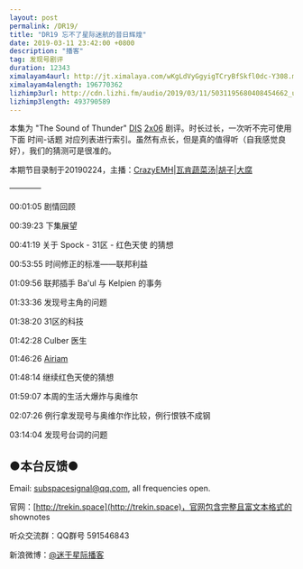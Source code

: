 ```yaml
---
layout: post
permalink: /DR19/
title: "DR19 忘不了星际迷航的昔日辉煌"
date: 2019-03-11 23:42:00 +0800
description: "播客"
tag: 发现号剧评
duration: 12343
ximalayam4aurl: http://jt.ximalaya.com/wKgLdVyGgyigTCryBfSkfl0dc-Y308.m4a?channel=rss&amp;album_id=3135361&amp;track_id=167279429&amp;uid=6418191&amp;jt=http://audio.xmcdn.com/group55/M06/67/D0/wKgLdVyGgyigTCryBfSkfl0dc-Y308.m4a
ximalayam4alength: 196770362
lizhimp3url: http://cdn.lizhi.fm/audio/2019/03/11/5031195680408454662_ud.mp3
lizhimp3length: 493790589
---   
```


本集为 &quot;The Sound of Thunder&quot; [DIS](https://memory-alpha.fandom.com/wiki/DIS) [2x06](https://memory-alpha.fandom.com/wiki/DIS_Season_2) 剧评。时长过长，一次听不完可使用下面 时间-话题 对应列表进行索引。虽然有点长，但是真的值得听（自我感觉良好），我们的猜测可是很准的。

本期节目录制于20190224，主播：[CrazyEMH](mailto:emh@trekin.space)\|[瓦肯蔬菜汤](http://weibo.com/u/5013547255)\|[胡子](https://weibo.com/p/1005051764117203)\|[大腐](https://weibo.com/u/5113590549)

————

00:01:05 剧情回顾

00:39:23 下集展望

00:41:19 关于 Spock - 31区 - 红色天使 的猜想

00:53:55 时间修正的标准——联邦利益

01:09:56 联邦插手 Ba&#39;ul 与 Kelpien 的事务

01:33:36 发现号主角的问题

01:38:20 31区的科技

01:42:28 Culber 医生

01:46:26 [Airiam](https://memory-alpha.fandom.com/wiki/Airiam)

01:48:14 继续红色天使的猜想

01:59:07 本周的生活大爆炸与奥维尔

02:07:26 例行拿发现号与奥维尔作比较，例行恨铁不成钢

03:14:04 发现号台词的问题

## ●本台反馈●

Email: [subspacesignal@qq.com](mailto:subspacesignal@qq.com), all frequencies open.

官网：[http://trekin.space](http://trekin.space)，官网包含完整且富文本格式的 shownotes

听众交流群：QQ群号 591546843

新浪微博：[@迷于星际播客](http://weibo.com/lostinst)
